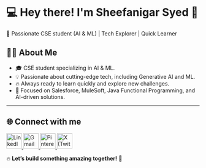 # 💻 Hey there! I'm Sheefanigar Syed 👋  

🚀 Passionate CSE student (AI & ML) | Tech Explorer | Quick Learner

## 👩‍💻 About Me  
- 🎓 CSE student specializing in AI & ML.
- 💡 Passionate about cutting-edge tech, including Generative AI and ML.  
- 🔥 Always ready to learn quickly and explore new challenges.
- 🎯 Focused on Salesforce, MuleSoft, Java Functional Programming, and AI-driven solutions.  

---


## 🌐 Connect with me


<p align="left">
  <a href="https://www.linkedin.com/in/sheefanigar/" target="_blank">
    <img src="https://static.vecteezy.com/system/resources/previews/017/339/624/original/linkedin-icon-free-png.png" alt="LinkedIn" width="40"/>
  </a>

  <a href="mailto:syedsheefanigar@gmail.com" target="_blank">
    <img src="https://static.vecteezy.com/system/resources/previews/022/484/516/original/google-mail-gmail-icon-logo-symbol-free-png.png" alt="Gmail" width="40"/>
  </a>

  <a href="https://in.pinterest.com/sheefacharms/_profile/" target="_blank">
    <img src="https://logos-world.net/wp-content/uploads/2020/09/Pinterest-Logo-2011-present.png" alt="Pinterest" width="40"/>
  </a>

  <a href="https://x.com/MysticNigar" target="_blank">
    <img src="https://thumbs.dreamstime.com/b/twitter-new-logo-app-icon-logo-social-media-platform-logo-icon-new-twitter-logo-twitter-new-logo-app-icon-logo-social-305511782.jpg" alt="X (Twitter)" width="40"/>
  </a>
</p>

🔥 **Let’s build something amazing together!** 🚀  
